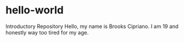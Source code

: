 # hello-world
Introductory Repository
Hello, my name is Brooks Cipriano. I am 19 and honestly way too tired for my age.
